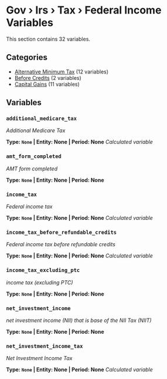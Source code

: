 # Gov › Irs › Tax › Federal Income Variables

This section contains 32 variables.

## Categories

- [Alternative Minimum Tax](alternative_minimum_tax/index.md) (12 variables)
- [Before Credits](before_credits/index.md) (2 variables)
- [Capital Gains](capital_gains/index.md) (11 variables)

## Variables

### `additional_medicare_tax`
*Additional Medicare Tax*

**Type: `None` | Entity: None | Period: None**
*Calculated variable*

### `amt_form_completed`
*AMT form completed*

**Type: `None` | Entity: None | Period: None**

### `income_tax`
*Federal income tax*

**Type: `None` | Entity: None | Period: None**
*Calculated variable*

### `income_tax_before_refundable_credits`
*Federal income tax before refundable credits*

**Type: `None` | Entity: None | Period: None**
*Calculated variable*

### `income_tax_excluding_ptc`
*income tax (excluding PTC)*

**Type: `None` | Entity: None | Period: None**

### `net_investment_income`
*net investment income (NII) that is base of the NII Tax (NIIT)*

**Type: `None` | Entity: None | Period: None**

### `net_investment_income_tax`
*Net Investment Income Tax*

**Type: `None` | Entity: None | Period: None**
*Calculated variable*
